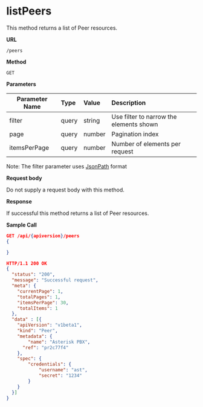 # listPeers

This method returns a list of Peer resources.

**URL**

`/peers`

**Method**

`GET`

**Parameters**

| Parameter Name | Type   | Value | Description
| ---  | :--------- |  :--------- |  :--------- |
| filter |  query | string | Use filter to narrow the elements shown |
| page   |  query | number | Pagination index |
| itemsPerPage |  query | number | Number of elements per request |

Note: The filter parameter uses [JsonPath](https://github.com/json-path/JsonPath) format

**Request body**

Do not supply a request body with this method.

**Response**

If successful this method returns a list of Peer resources.

**Sample Call**

```json
GET /api/{apiversion}/peers
{

}

HTTP/1.1 200 OK
{
  "status": "200",
  "message": "Successful request",
  "meta": {
    "currentPage": 1,
    "totalPages": 1,
    "itemsPerPage": 30,
    "totalItems": 1
  },  
  "data" : [{
  	"apiVersion": "v1beta1",
  	"kind": "Peer",
  	"metadata": {
  		"name": "Asterisk PBX",
      "ref": "pr2c77f4"
  	},
  	"spec": {
  		"credentials": {
  			"username": "ast",
  			"secret": "1234"
  		}
  	}
  }]
}
```
